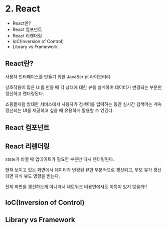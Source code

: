 # 2. React

* React란?
* React 컴포넌트
* React 리렌더링
* IoC(Inversion of Control)
* Library vs Framework

## React란?

사용자 인터페이스를 만들기 위한 JavaScript 라이브러리

상호작용이 많은 UI를 만들 때 각 상태에 대한 뷰를 설계하여 데이터가 변경되는 부분만 갱신하고 렌더링된다.

쇼핑몰처럼 방대한 서비스에서 사용자가 검색어를 입력하는 동안 실시간 검색어는 계속 갱신되는 UI를 제공하고 싶을 때 유용하게 활용할 수 있겠다.

## React 컴포넌트

## React 리렌더링

state가 바뀔 때 업데이트가 필요한 부분만 다시 렌더링된다.

현재 보이고 있는 화면에서 데이터가 변경된 뷰만 부분적으로 갱신되고, 부모 뷰가 갱신되면 자식 뷰도 영향을 받는다.

전체 화면을 갱신하는게 아니라서 네트워크 비용면에서도 이득이 있지 않을까!!

## IoC(Inversion of Control)

## Library vs Framework
